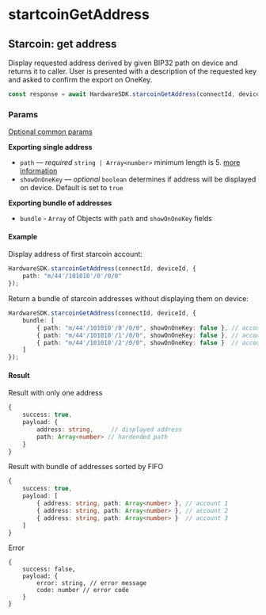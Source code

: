 # startcoinGetAddress

## Starcoin: get address

Display requested address derived by given BIP32 path on device and returns it to caller. User is presented with a description of the requested key and asked to confirm the export on OneKey.

```typescript
const response = await HardwareSDK.starcoinGetAddress(connectId, deviceId, params)
```

### Params

[Optional common params](../../common-params.md)

**Exporting single address**

* `path` — _required_ `string | Array<number>`  minimum length is 5. [more information](../../path-params.md)
* `showOnOneKey` — _optional_ `boolean` determines if address will be displayed on device. Default is set to `true`

**Exporting bundle of addresses**

* `bundle` - `Array` of Objects with `path` and `showOnOneKey` fields

#### Example

Display address of first starcoin account:

```typescript
HardwareSDK.starcoinGetAddress(connectId, deviceId, {
    path: "m/44'/101010'/0'/0/0"
});
```

Return a bundle of starcoin addresses without displaying them on device:

```typescript
HardwareSDK.starcoinGetAddress(connectId, deviceId, {
    bundle: [
        { path: "m/44'/101010'/0'/0/0", showOnOneKey: false }, // account 1
        { path: "m/44'/101010'/1'/0/0", showOnOneKey: false }, // account 2
        { path: "m/44'/101010'/2'/0/0", showOnOneKey: false }  // account 3
    ]
});
```

#### Result

Result with only one address

```typescript
{
    success: true,
    payload: {
        address: string,     // displayed address
        path: Array<number> // hardended path
    }
}
```

Result with bundle of addresses sorted by FIFO

```typescript
{
    success: true,
    payload: [
        { address: string, path: Array<number> }, // account 1
        { address: string, path: Array<number> }, // account 2
        { address: string, path: Array<number> }  // account 3
    ]
}
```

Error

```
{
    success: false,
    payload: {
        error: string, // error message
        code: number // error code
    }
}
```
